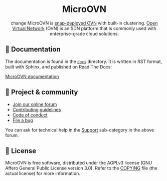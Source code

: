 <div align="center">

# MicroOVN

change MicroOVN is [snap-deployed OVN][snapstore-microovn] with built-in clustering.
[Open Virtual Network][upstream-ovn] (OVN) is an SDN platform that is commonly
used with enterprise-grade cloud solutions.

</div>

## 📖 Documentation

The documentation is found in the [`docs`][docs-dir-microovn] directory. It is
written in RST format, built with Sphinx, and published on Read The Docs:

[MicroOVN documentation][rtd-microovn]

## 💫 Project & community

* [Join our online forum][ubuntu-discourse-microovn]
* [Contributing guidelines][contrib-microovn]
* [Code of conduct][ubuntu-coc]
* [File a bug][bug-microovn]

You can ask for technical help in the [Support][ubuntu-discourse-microovn-support]
sub-category in the above forum.

## 📰 License

MicroOVN is free software, distributed under the AGPLv3 license (GNU Affero
General Public License version 3.0). Refer to the [COPYING][license-microovn]
file (the actual license) for more information.

<!-- LINKS -->

[snapstore-microovn]: https://snapcraft.io/microovn
[upstream-ovn]: https://www.ovn.org/
[rtd-microovn]: https://canonical-microovn.readthedocs-hosted.com/
[docs-dir-microovn]: https://github.com/canonical/microovn/tree/main/docs
[ubuntu-discourse-microovn]: https://discourse.ubuntu.com/c/microovn/160
[ubuntu-discourse-microovn-support]: https://discourse.ubuntu.com/c/microovn/support/164
[contrib-microovn]: ./CONTRIBUTING.md
[license-microovn]: ./COPYING
[ubuntu-coc]: https://ubuntu.com/community/ethos/code-of-conduct
[bug-microovn]: https://bugs.launchpad.net/microovn/+filebug
